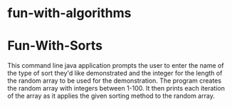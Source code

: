 # fun-with-algorithms

# Fun-With-Sorts
This command line java application prompts the user to enter the name of the type of sort they'd like demonstrated and the integer for the length of the random array to be used for the demonstration. The program creates the random array with integers between 1-100. It then prints each iteration of the array as it applies the given sorting method to the random array.
